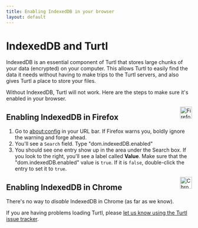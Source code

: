 ```yaml
---
title: Enabling IndexedDB in your browser
layout: default
---
```


IndexedDB and Turtl
===================
IndexedDB is an essential component of Turtl that stores large chunks of your
data (encrypted) on your computer. This allows Turtl to easily find the data it
needs without having to make trips to the Turtl servers, and also gives Turtl a
place to store your files.

Without IndexedDB, Turtl will not work. Here are the steps to make sure it's
enabled in your browser.

<img src="/images/site/icons/firefox_32x32.png" width="32" height="32" alt="Firefox" align="right"/>

Enabling IndexedDB in Firefox
-----------------------------

1. Go to [about:config](about:config) in your URL bar. If Firefox warns you,
boldly ignore the warning and forge ahead.
1. You'll see a `Search` field. Type "dom.indexedDB.enabled"
1. You should see one entry show up in the area under the Search box. If you
look to the right, you'll see a label called __Value__. Make sure that the
"dom.indexedDB.enabled" value is `true`. If it is `false`, double-click the
entry to set it to `true`.

<img src="/images/site/icons/chrome_32x32.png" width="32" height="32" alt="Chrome" align="right"/>

Enabling IndexedDB in Chrome
----------------------------

There's no way to *disable* IndexedDB in Chrome (as far as we know).

If you are having problems loading Turtl, please
[let us know using the Turtl issue tracker](https://github.com/turtl/js/issues).
